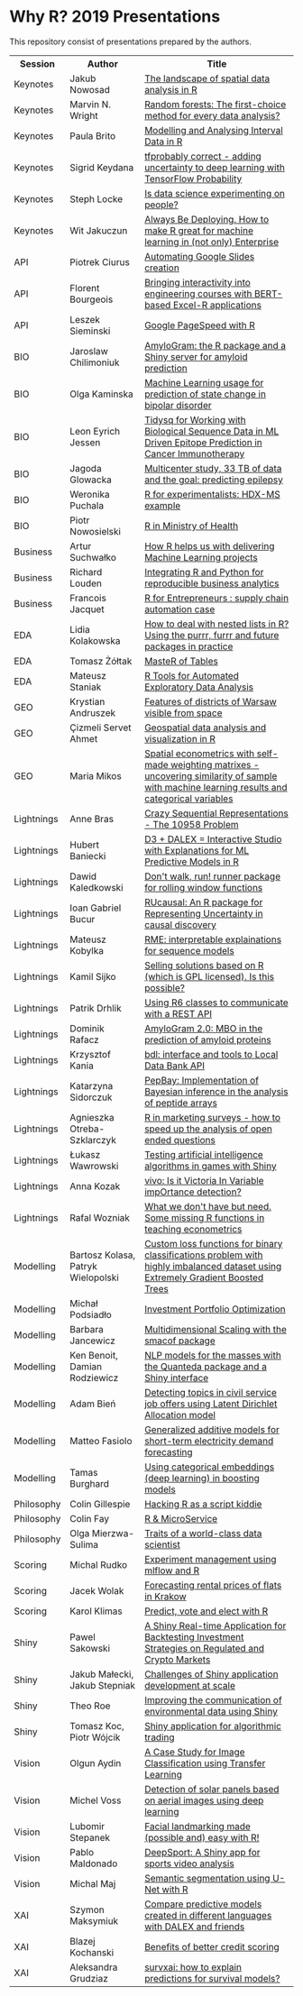 # Why R? 2019 Presentations

This repository consist of presentations prepared by the authors.

<table>
  <tr>
    <th>Session</th>
    <th>Author</th>
    <th>Title</th>
  </tr>
  
  <tr>
    <td>Keynotes</td>
    <td>Jakub Nowosad</td>
    <td><a href="">The landscape of spatial data analysis in R</a></td>
  </tr>
  <tr>
    <td>Keynotes</td>
    <td>Marvin N. Wright</td>
    <td><a href="https://github.com/WhyR2019/presentations/blob/master/Keynotes/Marvin_Wright_RF.pdf">Random forests: The first-choice method for every data analysis?</a></td>
  </tr>
  <tr>
    <td>Keynotes</td>
    <td>Paula Brito</td>
    <td><a href="">Modelling and Analysing Interval Data in R</a></td>
  </tr>
  <tr>
    <td>Keynotes</td>
    <td>Sigrid Keydana</td>
    <td><a href="">tfprobably correct - adding uncertainty to deep learning with TensorFlow Probability</a></td>
  </tr>
  <tr>
    <td>Keynotes</td>
    <td>Steph Locke</td>
    <td><a href="">Is data science experimenting on people?</a></td>
  </tr>
  <tr>
    <td>Keynotes</td>
    <td>Wit Jakuczun</td>
    <td><a href="">Always Be Deploying. How to make R great for machine learning in (not only) Enterprise</a></td>
  </tr>
  
  <tr>
    <td>API</td>
    <td>Piotrek Ciurus</td>
    <td><a href="https://github.com/pici90/presentations/blob/master/API/WhyR_2019_Automating_GoogleSlides.pdf">Automating Google Slides creation</a></td>
  </tr>
  <tr>
    <td>API</td>
    <td>Florent Bourgeois</td>
    <td><a href="https://github.com/WhyR2019/presentations/blob/master/API/Presentation_WHYR2019_Warsaw_Bourgeois.pdf">Bringing interactivity into engineering courses with BERT-based Excel-R applications</a></td>
  </tr>
  <tr>
    <td>API</td>
    <td>Leszek Sieminski</td>
    <td><a href="https://github.com/WhyR2019/presentations/blob/master/API/Presentation_WHYR2019_Warsaw_PageSpeed.pdf">Google PageSpeed with R</a></td>
  </tr>
  
  <tr>
    <td>BIO</td>
    <td>Jaroslaw Chilimoniuk</td>
    <td><a href="./BIO/AmyloGram.html">AmyloGram: the R package and a Shiny server for amyloid prediction</a></td>
  </tr>
  <tr>
    <td>BIO</td>
    <td>Olga Kaminska</td>
    <td><a href="">Machine Learning usage for prediction of state change in bipolar disorder</a></td>
  </tr>
  <tr>
    <td>BIO</td>
    <td>Leon Eyrich Jessen</td>
    <td><a href="">Tidysq for Working with Biological Sequence Data in ML Driven Epitope Prediction in Cancer Immunotherapy</a></td>
  </tr>
  <tr>
    <td>BIO</td>
    <td>Jagoda Glowacka</td>
    <td><a href="">Multicenter study, 33 TB of data and the goal: predicting epilepsy</a></td>
  </tr>
  <tr>
    <td>BIO</td>
    <td>Weronika Puchala</td>
    <td><a href="./BIO/hadex.pdf">R for experimentalists: HDX-MS example</a></td>
  </tr>
  <tr>
    <td>BIO</td>
    <td>Piotr Nowosielski</td>
    <td><a href="./BIO/20190928_R_at_the_Ministry.pdf">R in Ministry of Health</a></td>
  </tr>
  
  <tr>
    <td>Business</td>
    <td>Artur Suchwałko</td>
    <td><a href="">How R helps us with delivering Machine Learning projects</a></td>
  </tr>
  <tr>
    <td>Business</td>
    <td>Richard Louden</td>
    <td><a href="https://github.com/WhyR2019/presentations/blob/master/Business/Reproducibility%20and%20collaboration%20in%20business%20analytics_RL.pdf">Integrating R and Python for reproducible business analytics</a></td>
  </tr>
  <tr>
    <td>Business</td>
    <td>Francois Jacquet</td>
    <td><a href="">R for Entrepreneurs : supply chain automation case</a></td>
  </tr>
  
  <tr>
    <td>EDA</td>
    <td>Lidia Kolakowska</td>
    <td><a href="">How to deal with nested lists in R? Using the purrr, furrr and future packages in practice</a></td>
  </tr>
  <tr>
    <td>EDA</td>
    <td>Tomasz Żółtak</td>
    <td><a href="">MasteR of Tables</a></td>
  </tr>
  <tr>
    <td>EDA</td>
    <td>Mateusz Staniak</td>
    <td><a href="">R Tools for Automated Exploratory Data Analysis</a></td>
  </tr>
  
  <tr>
    <td>GEO</td>
    <td>Krystian Andruszek</td>
    <td><a href="">Features of districts of Warsaw visible from space</a></td>
  </tr>
  <tr>
    <td>GEO</td>
    <td>Çizmeli Servet Ahmet</td>
    <td><a href="">Geospatial data analysis and visualization in R</a></td>
  </tr>
  <tr>
    <td>GEO</td>
    <td>Maria Mikos</td>
    <td><a href="https://github.com/WhyR2019/presentations/blob/master/GEO/Spatial%20matrix%20approach%20whyR%20Mikos.pptx">Spatial econometrics with self-made weighting matrixes - uncovering similarity of sample with machine learning results and categorical variables</a></td>
  </tr>
  
  <tr>
    <td>Lightnings</td>
    <td>Anne Bras</td>
    <td><a href="">Crazy Sequential Representations - The 10958 Problem</a></td>
  </tr>
  <tr>
    <td>Lightnings</td>
    <td>Hubert Baniecki</td>
    <td><a href="">D3 + DALEX = Interactive Studio with Explanations for ML Predictive Models in R</a></td>
  </tr>
  <tr>
    <td>Lightnings</td>
    <td>Dawid Kaledkowski</td>
    <td><a href="">Don't walk, run! runner package for rolling window functions</a></td>
  </tr>
  <tr>
    <td>Lightnings</td>
    <td>Ioan Gabriel Bucur</td>
    <td><a href="">RUcausal: An R package for Representing Uncertainty in causal discovery</a></td>
  </tr>
  <tr>
    <td>Lightnings</td>
    <td>Mateusz Kobylka</td>
    <td><a href="">RME: interpretable explainations for sequence models</a></td>
  </tr>
  <tr>
    <td>Lightnings</td>
    <td>Kamil Sijko</td>
    <td><a href="">Selling solutions based on R (which is GPL licensed). Is this possible?</a></td>
  </tr>
  <tr>
    <td>Lightnings</td>
    <td> Patrik Drhlik</td>
    <td><a href="">Using R6 classes to communicate with a REST API</a></td>
  </tr>
  <tr>
    <td>Lightnings</td>
    <td>Dominik Rafacz</td>
    <td><a href="">AmyloGram 2.0: MBO in the prediction of amyloid proteins</a></td>
  </tr>
  <tr>
    <td>Lightnings</td>
    <td>Krzysztof Kania</td>
    <td><a href="">bdl: interface and tools to Local Data Bank API</a></td>
  </tr>
  <tr>
    <td>Lightnings</td>
    <td>Katarzyna Sidorczuk</td>
    <td><a href="">PepBay: Implementation of Bayesian inference in the analysis of peptide arrays</a></td>
  </tr>
  <tr>
    <td>Lightnings</td>
    <td>Agnieszka Otreba-Szklarczyk</td>
    <td><a href="">R in marketing surveys - how to speed up the analysis of open ended questions</a></td>
  </tr>
  <tr>
    <td>Lightnings</td>
    <td>Łukasz Wawrowski</td>
    <td><a href="https://lwawrowski.github.io/whyr2019/whyr2019.html" target="_blank">Testing artificial intelligence algorithms in games with Shiny</a></td>
  </tr>
  <tr>
    <td>Lightnings</td>
    <td>Anna Kozak</td>
    <td><a href="">vivo: Is it Victoria In Variable impOrtance detection?</a></td>
  </tr>
  <tr>
    <td>Lightnings</td>
    <td>Rafal Wozniak</td>
    <td><a href="">What we don't have but need. Some missing R functions in teaching econometrics</a></td>
  </tr>
  
   <tr>
    <td>Modelling</td>
    <td>Bartosz Kolasa, Patryk Wielopolski</td>
    <td><a href="https://github.com/WhyR2019/presentations/blob/master/Modelling/Custom%20loss%20functions%20for%20binary%20classification%20problems%20with%20highly%20imbalanced%20dataset%20using%20Extreme%20Gradient%20Boosted%20Trees.pdf">Custom loss functions for binary classifications problem with highly imbalanced dataset using Extremely Gradient Boosted Trees</a></td>
  </tr>
  <tr>
    <td>Modelling</td>
    <td>Michał Podsiadło</td>
    <td><a href="">Investment Portfolio Optimization</a></td>
  </tr>
  <tr>
    <td>Modelling</td>
    <td>Barbara Jancewicz</td>
    <td><a href="./Modelling/Jancewicz_Multidimensional%20Scaling.pdf">Multidimensional Scaling with the smacof package</a></td>
  </tr>
  <tr>
    <td>Modelling</td>
    <td>Ken Benoit, Damian Rodziewicz</td>
    <td><a href="">NLP models for the masses with the Quanteda package and a Shiny interface</a></td>
  </tr>
  <tr>
    <td>Modelling</td>
    <td>Adam Bień</td>
    <td><a href="">Detecting topics in civil service job offers using Latent Dirichlet Allocation model</a></td>
  </tr>
  <tr>
    <td>Modelling</td>
    <td>Matteo Fasiolo</td>
    <td><a href="">Generalized additive models for short-term electricity demand forecasting</a></td>
  </tr>
  <tr>
    <td>Modelling</td>
    <td>Tamas Burghard</td>
    <td><a href="">Using categorical embeddings (deep learning) in boosting models</a></td>
  </tr>
  
  <tr>
    <td>Philosophy</td>
    <td>Colin Gillespie</td>
    <td><a href="https://www.jumpingrivers.com/t/2019-whyr">Hacking R as a script kiddie</a></td>
  </tr>
  <tr>
    <td>Philosophy</td>
    <td>Colin Fay</td>
    <td><a href="">R & MicroService</a></td>
  </tr>
  <tr>
    <td>Philosophy</td>
    <td>Olga Mierzwa-Sulima</td>
    <td><a href="">Traits of a world-class data scientist</a></td>
  </tr>
  
  <tr>
    <td>Scoring</td>
    <td>Michal Rudko</td>
    <td><a href="">Experiment management using mlflow and R</a></td>
  </tr>
  <tr>
    <td>Scoring</td>
    <td>Jacek Wolak</td>
    <td><a href="">Forecasting rental prices of flats in Krakow</a></td>
  </tr>
  <tr>
    <td>Scoring</td>
    <td>Karol Klimas</td>
    <td><a href="">Predict, vote and elect with R</a></td>
  </tr>
  
  <tr>
    <td>Shiny</td>
    <td>Pawel Sakowski</td>
    <td><a href="">A Shiny Real-time Application for Backtesting Investment Strategies on Regulated and Crypto Markets</a></td>
  </tr>
  <tr>
    <td>Shiny</td>
    <td>Jakub Małecki, Jakub Stepniak</td>
    <td><a href="">Challenges of Shiny application development at scale</a></td>
  </tr>
  <tr>
    <td>Shiny</td>
    <td>Theo Roe</td>
    <td><a href="">Improving the communication of environmental data using Shiny</a></td>
  </tr>
  <tr>
    <td>Shiny</td>
    <td>Tomasz Koc, Piotr Wójcik</td>
    <td><a href="">Shiny application for algorithmic trading</a></td>
  </tr>
  
  <tr>
    <td>Vision</td>
    <td>Olgun Aydin</td>
    <td><a href="">A Case Study for Image Classification using Transfer Learning</a></td>
  </tr>
  <tr>
    <td>Vision</td>
    <td>Michel Voss</td>
    <td><a href="">Detection of solar panels based on aerial images using deep learning</a></td>
  </tr>
  <tr>
    <td>Vision</td>
    <td>Lubomir Stepanek</td>
    <td><a href="">Facial landmarking made (possible and) easy with R!</a></td>
  </tr>
  <tr>
    <td>Vision</td>
    <td>Pablo Maldonado</td>
    <td><a href="">DeepSport: A Shiny app for sports video analysis</a></td>
  </tr>
  <tr>
    <td>Vision</td>
    <td>Michal Maj</td>
    <td><a href="https://github.com/WhyR2019/presentations/tree/master/Vision/Semantic%20segmentation%20-%20Whyr2019%20-%20Micha%C5%82%20Maj">Semantic segmentation using U-Net with R</a></td>
  </tr>
  
  <tr>
    <td>XAI</td>
    <td>Szymon Maksymiuk</td>
    <td><a href="">Compare predictive models created in different languages with DALEX and friends</a></td>
  </tr>
  <tr>
    <td>XAI</td>
    <td>Blazej Kochanski</td>
    <td><a href="">Benefits of better credit scoring</a></td>
  </tr>
  <tr>
    <td>XAI</td>
    <td>Aleksandra Grudziaz</td>
    <td><a href="">survxai: how to explain predictions for survival models?</a></td>
  </tr>

</table>
